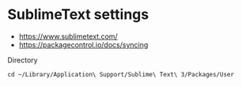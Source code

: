 # SublimeText settings

- https://www.sublimetext.com/
- https://packagecontrol.io/docs/syncing

Directory
```
cd ~/Library/Application\ Support/Sublime\ Text\ 3/Packages/User
```
